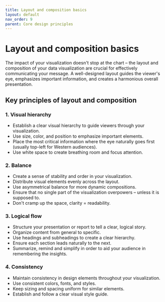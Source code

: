 ```yaml
---
title: Layout and composition basics
layout: default
nav_order: 9
parent: Core design principles
---
```

# Layout and composition basics

The impact of your visualization doesn't stop at the chart – the layout and composition of your data visualization are crucial for effectively communicating your message. A well-designed layout guides the viewer's eye, emphasizes important information, and creates a harmonious overall presentation.

## Key principles of layout and composition

### 1. Visual hierarchy

- Establish a clear visual hierarchy to guide viewers through your visualization.
- Use size, color, and position to emphasize important elements.
- Place the most critical information where the eye naturally goes first (usually top-left for Western audiences).
- Use white space to create breathing room and focus attention.

### 2. Balance

- Create a sense of stability and order in your visualization.
- Distribute visual elements evenly across the layout.
- Use asymmetrical balance for more dynamic compositions.
- Ensure that no single part of the visualization overpowers – unless it is supposed to.
- Don't cramp up the space, clarity = readability.

### 3. Logical flow

- Structure your presentation or report to tell a clear, logical story.
- Organize content from general to specific.
- Use headings and subheadings to create a clear hierarchy.
- Ensure each section leads naturally to the next.
- Summarize, remind and simplify in order to aid your audience in remembering the insights.

### 4. Consistency

- Maintain consistency in design elements throughout your visualization.
- Use consistent colors, fonts, and styles.
- Keep sizing and spacing uniform for similar elements.
- Establish and follow a clear visual style guide.
